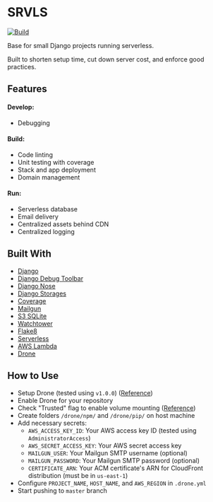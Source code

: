 # SRVLS

[![Build](https://drone.kputrajaya.com/api/badges/kiloev/srvls/status.svg)](https://drone.kputrajaya.com/kiloev/srvls)

Base for small Django projects running serverless.

Built to shorten setup time, cut down server cost, and enforce good practices.

## Features

#### Develop:
* Debugging

#### Build:
* Code linting
* Unit testing with coverage
* Stack and app deployment
* Domain management

#### Run:
* Serverless database
* Email delivery
* Centralized assets behind CDN
* Centralized logging

## Built With

* [Django](https://www.djangoproject.com/)
* [Django Debug Toolbar](https://github.com/jazzband/django-debug-toolbar)
* [Django Nose](https://github.com/django-nose/django-nose)
* [Django Storages](https://github.com/jschneier/django-storages)
* [Coverage](https://github.com/nedbat/coveragepy)
* [Mailgun](https://www.mailgun.com/)
* [S3 SQLite](https://github.com/Miserlou/zappa-django-utils)
* [Watchtower](https://github.com/kislyuk/watchtower)
* [Flake8](http://flake8.pycqa.org/en/latest/)
* [Serverless](https://serverless.com/)
* [AWS Lambda](https://aws.amazon.com/lambda/)
* [Drone](https://drone.io/)

## How to Use

* Setup Drone (tested using `v1.0.0`) ([Reference](https://docs.drone.io/installation/github/single-machine/))
* Enable Drone for your repository
* Check "Trusted" flag to enable volume mounting ([Reference](https://docs.drone.io/user-guide/pipeline/volumes/))
* Create folders `/drone/npm/` and `/drone/pip/` on host machine
* Add necessary secrets:
    * `AWS_ACCESS_KEY_ID`: Your AWS access key ID (tested using `AdministratorAccess`)
    * `AWS_SECRET_ACCESS_KEY`: Your AWS secret access key
    * `MAILGUN_USER`: Your Mailgun SMTP username (optional)
    * `MAILGUN_PASSWORD`: Your Mailgun SMTP password (optional)
    * `CERTIFICATE_ARN`: Your ACM certificate's ARN for CloudFront distribution (must be in `us-east-1`)
* Configure `PROJECT_NAME`, `HOST_NAME`, and `AWS_REGION` in `.drone.yml`
* Start pushing to `master` branch

